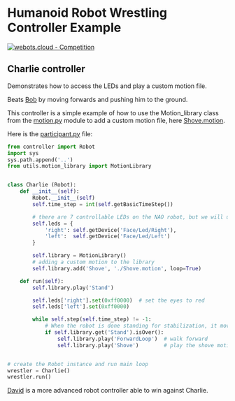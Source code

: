 # Humanoid Robot Wrestling Controller Example

[![webots.cloud - Competition](https://img.shields.io/badge/webots.cloud-Competition-007ACC)][1]

## Charlie controller

Demonstrates how to access the LEDs and play a custom motion file.

Beats [Bob](https://github.com/cyberbotics/wrestling-bob) by moving forwards and pushing him to the ground.

This controller is a simple example of how to use the Motion_library class from the [motion.py](./controllers/utils/motion.py) module to add a custom motion file, here [Shove.motion](./controllers/participant/Shove.motion).

Here is the [participant.py](./controllers/participant/participant.py) file:

``` Python
from controller import Robot
import sys
sys.path.append('..')
from utils.motion_library import MotionLibrary


class Charlie (Robot):
    def __init__(self):
        Robot.__init__(self)
        self.time_step = int(self.getBasicTimeStep())

        # there are 7 controllable LEDs on the NAO robot, but we will use only the ones in the eyes
        self.leds = {
            'right': self.getDevice('Face/Led/Right'),
            'left':  self.getDevice('Face/Led/Left')
        }

        self.library = MotionLibrary()
        # adding a custom motion to the library
        self.library.add('Shove', './Shove.motion', loop=True)

    def run(self):
        self.library.play('Stand')

        self.leds['right'].set(0xff0000)  # set the eyes to red
        self.leds['left'].set(0xff0000)

        while self.step(self.time_step) != -1:
            # When the robot is done standing for stabilization, it moves forwards
            if self.library.get('Stand').isOver():
                self.library.play('ForwardLoop')  # walk forward
                self.library.play('Shove')        # play the shove motion


# create the Robot instance and run main loop
wrestler = Charlie()
wrestler.run()
```

[David](https://github.com/cyberbotics/wrestling-david) is a more advanced robot controller able to win against Charlie.

[1]: https://webots.cloud/run?version=R2022b&url=https%3A%2F%2Fgithub.com%2Fcyberbotics%2Fwrestling%2Fblob%2Fmain%2Fworlds%2Fwrestling.wbt&type=competition "Leaderboard"
